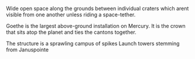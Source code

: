 Wide open space along the grounds between individual craters which arent visible from one another unless riding a space-tether. 

Goethe is the largest above-ground installation on Mercury. It is the crown that sits atop the planet and ties the cantons together. 

The structure is a sprawling campus of spikes Launch towers stemming from Januspointe

